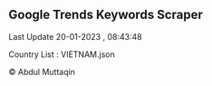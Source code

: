 

## Google Trends Keywords Scraper 
 
Last Update 20-01-2023 , 08:43:48

Country List :
VIETNAM.json



© Abdul Muttaqin 
